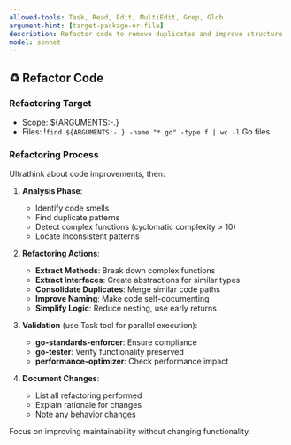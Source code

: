 ```yaml
---
allowed-tools: Task, Read, Edit, MultiEdit, Grep, Glob
argument-hint: [target-package-or-file]
description: Refactor code to remove duplicates and improve structure
model: sonnet
---
```


## ♻️ Refactor Code

### Refactoring Target
- Scope: ${ARGUMENTS:-.}
- Files: !`find ${ARGUMENTS:-.} -name "*.go" -type f | wc -l` Go files

### Refactoring Process

Ultrathink about code improvements, then:

1. **Analysis Phase**:
   - Identify code smells
   - Find duplicate patterns
   - Detect complex functions (cyclomatic complexity > 10)
   - Locate inconsistent patterns

2. **Refactoring Actions**:
   - **Extract Methods**: Break down complex functions
   - **Extract Interfaces**: Create abstractions for similar types
   - **Consolidate Duplicates**: Merge similar code paths
   - **Improve Naming**: Make code self-documenting
   - **Simplify Logic**: Reduce nesting, use early returns

3. **Validation** (use Task tool for parallel execution):
   - **go-standards-enforcer**: Ensure compliance
   - **go-tester**: Verify functionality preserved
   - **performance-optimizer**: Check performance impact

4. **Document Changes**:
   - List all refactoring performed
   - Explain rationale for changes
   - Note any behavior changes

Focus on improving maintainability without changing functionality.
